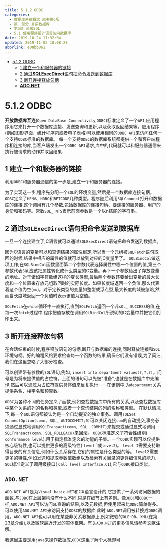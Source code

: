 ```yaml
---
title: 5.1.2 ODBC
categories: 
  - 数据库系统概念 原书第6版
  - 第一部分 关系数据库
  - 第5章 高级SQL
  - 5.1 使用程序设计语言访问数据库
date: 2019-10-24 11:32:04
updated: 2019-11-02 10:08:28
abbrlink: e08bb061
---
```

- [5.1.2 ODBC](/ReadingNotes/e08bb061/#5-1-2-ODBC)
    - [1 建立一个和服务器的链接](/ReadingNotes/e08bb061/#1-建立一个和服务器的链接)
    - [2 通过**SQLExecDirect**语句把命令发送到数据库](/ReadingNotes/e08bb061/#2-通过SQLExecDirect语句把命令发送到数据库)
    - [3 断开连接释放句柄](/ReadingNotes/e08bb061/#3-断开连接释放句柄)
    - [**ADO.NET**](/ReadingNotes/e08bb061/#ADO-NET)

<!--more-->
<script src="https://cdn.bootcss.com/jquery/3.4.0/jquery.slim.min.js"></script>
<script>$(document).ready(function () {$(".post-body > ul:nth-child(1)").hide();});</script>

<!--end-->
<!--SSTStart-->
# 5.1.2 ODBC #
**开放数据库互连**(`Open DataBase Connectivity`,`ODBC`)标准定义了一个`API`,应用程序用它来打开一个数据库连接、发送查询和更新,以及获取返回结果等。应用程序(例如图形界面、统计程序包或者电子表格)可以使用相同的`ODBC API`来访问任何一个支持`ODBC`标准的数据库。
每一个支持`ODBC`的数据库系统都提供一个和客户端程序相连接的库,当客户端发出一个`ODBC API`请求,库中的代码就可以和服务器通信来执行被请求的动作并取回结果.
## 1 建立一个和服务器的链接 ##
<!--SSTStop-->
利用`ODBC`和服务器通信的第一步是,建立一个和服务器的连接。

为了实现这一步,程序先分配一个`SQL`的环境变量,然后是一个数据库连接句柄。`ODBC`定义了`HENV`、`HDBC`和`RETCODE`几种类型。程序随后利用`SQLConnect`打开和数据库的连接,这个调用有几个参数,包括数据库的连接句柄、要连接的服务器、用户的身份和密码等。常数`SQL_ NTS`表示前面参数是一个以n结尾的字符串。

<!--SSTStart-->
## 2 通过`SQLExecDirect`语句把命令发送到数据库 ##
<!--SSTStop-->
一旦一个连接建立了,C语言就可以通过`SQLExecDirect`语句把命令发送到数据库。

因为C语言的变量可以和查询结果的属性绑定,所以当一个元组被`SQLFetch`语句取回的时候,结果中相应的属性的值就可以放到对应的C变量里了。 `SQLBindCol`做这项工作;在`SQLBindCol`函数里面第二个参数代表选择属性中哪一个位置的值,第三个参数代表`SQL`应该把属性转化成什么类型的C变量。再下一个参数给出了存放变量的地址。对于诸如字符数组这样的变长类型,最后两个参数还要给出变量的最大长度和一个位置来存放元组取回时的实际长度。如果长度域返回一个负值,那么代表着这个值为空(`mu`)。对于定长类型的变量如整型或浮点型,最大长度的域被忽略,然而当长度域返回一个负值时表示该值为空值。

`SQLFetch`在`while`循环中一直执行,直到`SQLFetch`返回一个非`sQL_ SUCCESS`的值,在每一次`fetch`过程中,程序把值存放在调用`SQLBindCol`所说明的C变量中并把它们打印出来。
<!--SSTStart-->
## 3 断开连接释放句柄 ##
在会话结束的时候,程序释放语句的句柄,断开与数据库的连接,同时释放连接和`SQL`环境句柄。好的编程风格要求检查每一个函数的结果,确保它们没有错误,为了简洁,我们在这里忽略了大部分检查。
<!--SSTStop-->
可以创建带有参数的`SQL`语句,例如, `insert into department values(?,?,?)`。问号是为将来提供值的占位符。上面的语句可以先被"准备",也就是在数据库中先编译,然后可以通过为占位符提供具体值来反复执行——在该例中,为`department`关系提供系名、楼宇名和预算数。

`ODBC`为各种不同的任务定义了函数,例如查找数据库中所有的关系,以及查找数据库中某个关系的列的名称和类型,或者一个查询结果的列的名称和类型。
在默认情况下,每一个`SQL`语句都被认为是一个自动提交的独立事务。调用`sQLSet ConnectOption(comn, SQL_ AUTOCOMMIT,0)`可以关闭连接`com`的自动提交,事务必须通过显式地调用`SQLTransact(comn, SQL _COMMIT)`来提交或通过显式地调用`SQLTransact(comn, SQL_ROLLBACK)`来回滚。
`ODBC`标准定义了符合性级别( `conformance level`),用于指定标准定义的功能的子集。一个`ODBC`实现可以仅提供核心级特性,也可以提供更多的高级特性( `level` 1或`level2`)。 `level I`需要支持取得目录的有关信息,例如什么关系存在,它们的属性是什么类型的等。 `level`2需要更多的特性,例如发送和提取参数值数组以及检索有关目录的更详细信息的能力.
`SQL`标准定义了调用级接口( `Call level Interface,CI`),它与`ODBC`接口类似。
## `ADO.NET` ##
`ADO.NET API`是为`Visual basic.NET`和C#语言设计的,它提供了一系列访问数据的函数,与`JDBC`在上层架构没有什么不同,只是在细节上有差别。像`JDBC`和`ODBC`一样,`ADO.NET API`可以访问`SL`查询的结果,以及元数据,但使用起来比`ODBC`简单得多。可以使用`ADO.NET API`来访问支持`ODBC`的数据库,此时,`ADO.NET`调用被转换成`ODBC`调用。`ADO.NET API`也可以用在某些非关系教据源上,例如微软的`OLE`-`DB`、`XML`(在第23章介绍),以及微软最近开发的实体框架。有关`ADO.NET`的更多信息请参考文献注解。

<!--SSTStart-->
我这里主要是用`java`来操作数据库,`ODBC`这里了解个大概即可
<!--SSTStop-->

